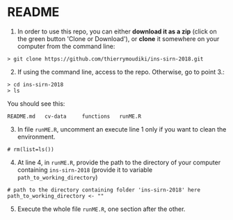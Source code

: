 # README

1. In order to use this repo, you can either __download it as a zip__ (click on the green button 'Clone or Download'), or __clone__ it somewhere on your computer from the command line: 

```
> git clone https://github.com/thierrymoudiki/ins-sirn-2018.git
```

2. If using the command line, access to the repo. Otherwise, go to point 3.: 

```
> cd ins-sirn-2018
> ls
```

You should see this: 
```
README.md	cv-data		functions	runME.R
```

3. In file `runME.R`, uncomment an execute line 1 only if you want to clean the environment. 

```
# rm(list=ls())
```

4. At line 4, in `runME.R`, provide the path to the directory of your computer containing `ins-sirn-2018` (provide it to variable `path_to_working_directory`)

```
# path to the directory containing folder 'ins-sirn-2018' here
path_to_working_directory <- ""
```

5. Execute the whole file `runME.R`, one section after the other.
